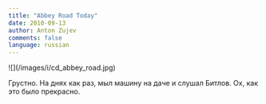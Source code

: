 ```yaml
---
title: "Abbey Road Today"
date: 2010-09-13
author: Anton Zujev
comments: false
language: russian
---
```


<div class="fotorama" data-width="100%" data-allowfullscreen="native">
    ![](/images/i/cd_abbey_road.jpg)
</div>

Грустно. На днях как раз, мыл машину на даче и слушал Битлов. Ох, как это было прекрасно.